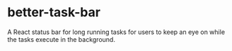 # better-task-bar
A React status bar for long running tasks for users to keep an eye on while the tasks execute in the background.
